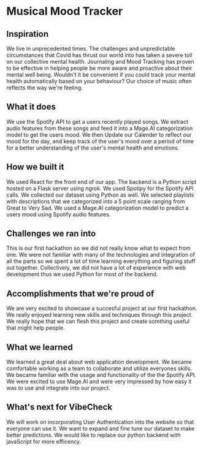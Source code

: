# Musical Mood Tracker

## Inspiration
We live in unprecedented times. The challenges and unpredictable circumstances that Covid has thrust our world into has taken a severe toll on our collective mental health. Journaling and Mood Tracking has proven to be effective in helping people be more aware and proactive about their mental well being. Wouldn't it be convenient if you could track your mental health automatically based on your behaviour? Our choice of music often reflects the way we're feeling.

## What it does
We use the Spotify API to get a users recently played songs. We extract audio features from these songs and feed it into a Mage.AI categorization model to get the users mood. We then Update our Calender to reflect our mood for the day, and keep track of the user's mood over a period of time for a better understanding of the user's mental health and emotions. 

## How we built it
We used React for the front end of our app. The backend is a Python script hosted on a Flask server using ngrok. We used Spotipy for the Spotify API calls. We collected our dataset using Python as well. We selected playlists with descriptions that we categorized into a 5 point scale ranging from Great to Very Sad. We used a Mage.AI categorization model to predict a users mood using Spotify audio features.

## Challenges we ran into
This is our first hackathon so we did not really know what to expect from one. We were not familiar with many of the technologies and integration of all the parts so we spent a lot of time learning everything and figuring stuff out together. Collectively, we did not have a lot of experience with web development thus we used Python for most of the backend. 

## Accomplishments that we're proud of
We are very excited to showcase a succesful project at our first hackathon. We really enjoyed learning new skills and techniques through this project. We really hope that we can flesh this project and create somthing useful that might help people. 

## What we learned
We learned a great deal about web application development. We became comfortable working as a team to collaborate and utilize everyones skills. We became familiar with the usage and functionality of the the Spotify API. We were excited to use Mage.AI and were very impressed by how easy it was to use and integrate into our project.

## What's next for VibeCheck
We will work on incorporating User Authentication into the website so that everyone can use it. We want to expand and fine tune our dataset to make better predictions. We would like to replace our python backend with javaScript for more efficency.  
